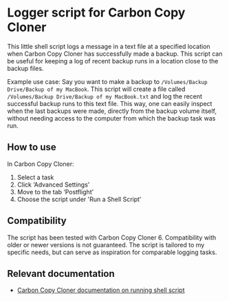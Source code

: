# Logger script for Carbon Copy Cloner

This little shell script logs a message in a text file at a specified location when Carbon Copy Cloner has successfully made a backup.
This script can be useful for keeping a log of recent backup runs in a location close to the backup files.

Example use case:
Say you want to make a backup to `/Volumes/Backup Drive/Backup of my MacBook`. 
This script will create a file called `/Volumes/Backup Drive/Backup of my MacBook.txt` and log the recent successful backup runs to this text file.
This way, one can easily inspect when the last backups were made, directly from the backup volume itself, without needing access to the computer from which the backup task was run.

## How to use

In Carbon Copy Cloner:

1. Select a task
2. Click ‘Advanced Settings’
3. Move to the tab ‘Postflight’
4. Choose the script under 'Run a Shell Script'

## Compatibility

The script has been tested with Carbon Copy Cloner 6. 
Compatibility with older or newer versions is not guaranteed.
The script is tailored to my specific needs, but can serve as inspiration for comparable logging tasks.

## Relevant documentation

- [Carbon Copy Cloner documentation on running shell script](https://support.bombich.com/hc/en-us/articles/21608812482455-Running-shell-scripts-before-and-after-the-backup-task)